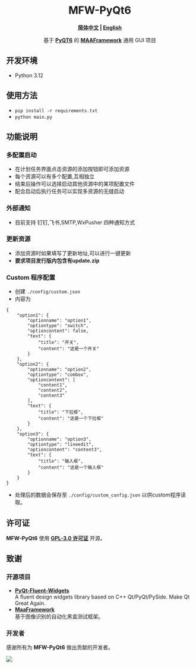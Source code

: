 <div align="center">

# MFW-PyQt6
**[简体中文](./README.md) | [English](./README-en.md)**

基于 **[PyQT6](https://doc.qt.io/qtforpython-6)** 的 **[MAAFramework](https://github.com/MaaXYZ/MaaFramework)** 通用 GUI 项目
</div>

## 开发环境
- Python 3.12

## 使用方法
- `pip install -r requirements.txt`
- `python main.py`

## 功能说明
### 多配置启动
- 在计划任务界面点击资源的添加按钮即可添加资源
- 每个资源可以有多个配置,互相独立
- 结束后操作可以选择启动其他资源中的某项配置文件
- 配合启动后执行任务可以实现多资源的无缝启动

### 外部通知
- 目前支持 钉钉,飞书,SMTP,WxPusher 四种通知方式

### 更新资源
- 添加资源时如果填写了更新地址,可以进行一键更新
- **要求项目发行版内包含有update.zip**

### Custom 程序配置
- 创建 `./config/custom.json`
- 内容为
```
{
    "option1": {
        "optionname": "option1",
        "optiontype": "switch",
        "optioncontent": false,
        "text": {
            "title": "开关",
            "content": "这是一个开关"
        }
    },
    "option2": {
        "optionname": "option2",
        "optiontype": "combox",
        "optioncontent": [
            "content1",
            "content2",
            "content3"
        ],
        "text": {
            "title": "下拉框",
            "content": "这是一个下拉框"
        }
    },
    "option3": {
        "optionname": "option3",
        "optiontype": "lineedit",
        "optioncontent": "content3",
        "text": {
            "title": "输入框",
            "content": "这是一个输入框"
        }
    }
}
```
- 处理后的数据会保存至 `./config/custom_config.json` 以供custom程序读取。

## 许可证
**MFW-PyQt6** 使用 **[GPL-3.0 许可证](./LICENSE)** 开源。

## 致谢
### 开源项目
- **[PyQt-Fluent-Widgets](https://github.com/zhiyiYo/PyQt-Fluent-Widgets)**\
    A fluent design widgets library based on C++ Qt/PyQt/PySide. Make Qt Great Again.
- **[MaaFramework](https://github.com/MaaAssistantArknights/MaaFramework)**\
    基于图像识别的自动化黑盒测试框架。

### 开发者
感谢所有为 **MFW-PyQt6** 做出贡献的开发者。

<a href="https://github.com/overflow65537/PYQT-MAA/graphs/contributors">
  <img src="https://contrib.rocks/image?repo=overflow65537/PYQT-MAA&max=1000" />
</a>
